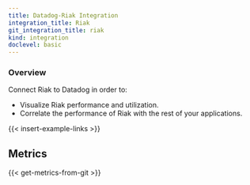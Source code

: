 ```yaml
---
title: Datadog-Riak Integration
integration_title: Riak
git_integration_title: riak
kind: integration
doclevel: basic
---
```


### Overview

Connect Riak to Datadog in order to:

  * Visualize Riak performance and utilization.
  * Correlate the performance of Riak with the rest of your applications.

{{< insert-example-links >}}

## Metrics

{{< get-metrics-from-git >}}


